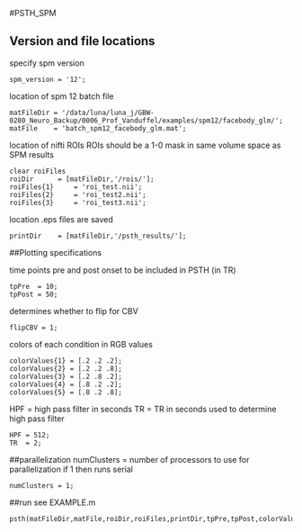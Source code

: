 #PSTH_SPM

## Version and file locations
specify spm version
	
	spm_version	= '12';

location of spm 12 batch file

	matFileDir = '/data/luna/luna_j/GBW-0280_Neuro_Backup/0006_Prof_Vanduffel/examples/spm12/facebody_glm/';
	matFile    = 'batch_spm12_facebody_glm.mat';


location of nifti ROIs
ROIs should be a 1-0 mask in same volume space as SPM results
 
	clear roiFiles
	roiDir 		= [matFileDir,'/rois/'];
	roiFiles{1} 	= 'roi_test.nii';
	roiFiles{2} 	= 'roi_test2.nii';
	roiFiles{3} 	= 'roi_test3.nii';

location .eps files are saved

	printDir 	= [matFileDir,'/psth_results/'];
	
##Plotting specifications

time points pre and post onset to be included in PSTH (in TR)

	tpPre  = 10;
	tpPost = 50;

determines whether to flip for CBV

	flipCBV = 1;

colors of each condition in RGB values

	colorValues{1} = [.2 .2 .2]; 
	colorValues{2} = [.2 .2 .8];
	colorValues{3} = [.2 .8 .2];
	colorValues{4} = [.8 .2 .2]; 
	colorValues{5} = [.8 .2 .8]; 

HPF = high pass filter in seconds
TR   =  TR in seconds 
used to determine high pass filter

	HPF = 512;
	TR  = 2;

##parallelization
numClusters = number of processors to use for parallelization
if 1 then runs serial
	
	numClusters = 1;
	
##run
see EXAMPLE.m

	psth(matFileDir,matFile,roiDir,roiFiles,printDir,tpPre,tpPost,colorValues,HPF,numClusters,TR,flipCBV,spm_version)